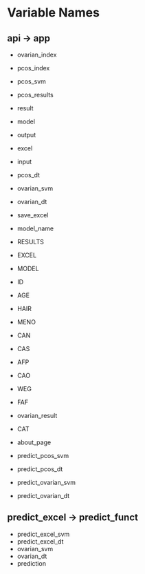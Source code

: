 # **Variable Names**

## api -> app
- ovarian_index
- pcos_index
- pcos_svm
- pcos_results
- result
- model
- output
- excel
- input
- pcos_dt
- ovarian_svm
- ovarian_dt
- save_excel
- model_name
- RESULTS
- EXCEL
- MODEL
- ID
- AGE
- HAIR
- MENO
- CAN
- CAS
- AFP
- CAO
- WEG
- FAF
- ovarian_result
- CAT
- about_page


- predict_pcos_svm
- predict_pcos_dt
- predict_ovarian_svm
- predict_ovarian_dt

## predict_excel -> predict_funct
- predict_excel_svm
- predict_excel_dt
- ovarian_svm
- ovarian_dt
- prediction
